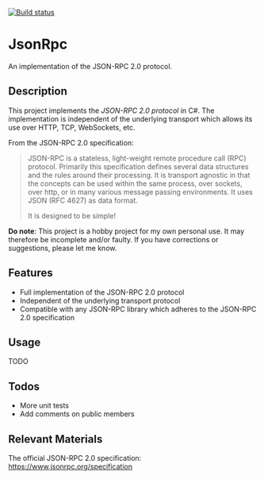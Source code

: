 [![Build status](https://ci.appveyor.com/api/projects/status/github/programmersdigest/JsonRpc?branch=release&svg=true)](https://ci.appveyor.com/api/projects/status/github/programmersdigest/JsonRpc?branch=release&svg=true)
# JsonRpc
An implementation of the JSON-RPC 2.0 protocol.

## Description
This project implements the *JSON-RPC 2.0 protocol* in C#. The implementation is independent of the underlying transport which allows its use over HTTP, TCP, WebSockets, etc.

From the JSON-RPC 2.0 specification:
> JSON-RPC is a stateless, light-weight remote procedure call (RPC) protocol. Primarily this specification defines several data structures and the rules around their processing. It is transport agnostic in that the concepts can be used within the same process, over sockets, over http, or in many various message passing environments. It uses JSON (RFC 4627) as data format.
> 
> It is designed to be simple!

**Do note**: This project is a hobby project for my own personal use. It may therefore be incomplete and/or faulty. If you have corrections or suggestions, please let me know.

## Features
- Full implementation of the JSON-RPC 2.0 protocol
- Independent of the underlying transport protocol
- Compatible with any JSON-RPC library which adheres to the JSON-RPC 2.0 specification

## Usage
TODO

## Todos
- More unit tests
- Add comments on public members

## Relevant Materials
The official JSON-RPC 2.0 specification: https://www.jsonrpc.org/specification
